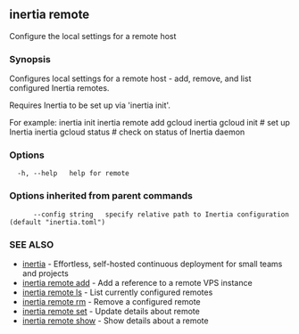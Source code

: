 ## inertia remote

Configure the local settings for a remote host

### Synopsis

Configures local settings for a remote host - add, remove, and list configured
Inertia remotes.

Requires Inertia to be set up via 'inertia init'.

For example:
inertia init
inertia remote add gcloud
inertia gcloud init        # set up Inertia
inertia gcloud status      # check on status of Inertia daemon


### Options

```
  -h, --help   help for remote
```

### Options inherited from parent commands

```
      --config string   specify relative path to Inertia configuration (default "inertia.toml")
```

### SEE ALSO

* [inertia](inertia.md)	 - Effortless, self-hosted continuous deployment for small teams and projects
* [inertia remote add](inertia_remote_add.md)	 - Add a reference to a remote VPS instance
* [inertia remote ls](inertia_remote_ls.md)	 - List currently configured remotes
* [inertia remote rm](inertia_remote_rm.md)	 - Remove a configured remote
* [inertia remote set](inertia_remote_set.md)	 - Update details about remote
* [inertia remote show](inertia_remote_show.md)	 - Show details about a remote

